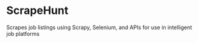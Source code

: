 # ScrapeHunt
Scrapes job listings using Scrapy, Selenium, and APIs for use in intelligent job platforms
